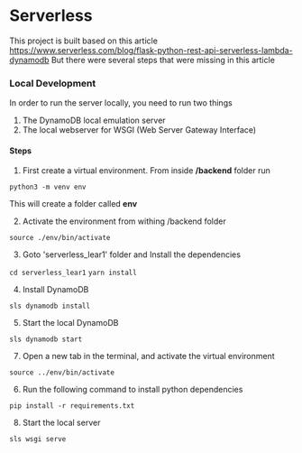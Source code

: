 # Serverless
This project is built based on this article
https://www.serverless.com/blog/flask-python-rest-api-serverless-lambda-dynamodb
But there were several steps that were missing in this article

### Local Development

In order to run the server locally, you need to run two things
1. The DynamoDB local emulation server
2. The local webserver for WSGI (Web Server Gateway Interface)

#### Steps

1. First create a virtual environment. From inside **/backend** folder run

`python3 -m venv env`

This will create a folder called **env**

2. Activate the environment from withing /backend folder

`source ./env/bin/activate`


3. Goto 'serverless_lear1' folder and Install the dependencies

`cd serverless_lear1`
`yarn install`

4. Install DynamoDB

`sls dynamodb install`

5. Start the local DynamoDB

`sls dynamodb start`

7. Open a new tab in the terminal, and activate the virtual environment

`source ../env/bin/activate`

6. Run the following command to install python dependencies

`pip install -r requirements.txt`

8. Start the local server

`sls wsgi serve`

